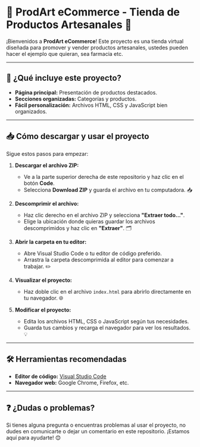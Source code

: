 

# 🌟 ProdArt eCommerce - Tienda de Productos Artesanales 🌟

¡Bienvenidos a **ProdArt eCommerce**! Este proyecto es una tienda virtual diseñada para promover y vender productos artesanales, ustedes pueden hacer el ejemplo que quieran, sea farmacia etc.

---

## 📂 ¿Qué incluye este proyecto?

- **Página principal:** Presentación de productos destacados.
- **Secciones organizadas:** Categorías y productos.
- **Fácil personalización:** Archivos HTML, CSS y JavaScript bien organizados.

---

## 📥 Cómo descargar y usar el proyecto

Sigue estos pasos para empezar:

1. **Descargar el archivo ZIP:**
   - Ve a la parte superior derecha de este repositorio y haz clic en el botón **Code**.
   - Selecciona **Download ZIP** y guarda el archivo en tu computadora. 📥

2. **Descomprimir el archivo:**
   - Haz clic derecho en el archivo ZIP y selecciona **"Extraer todo..."**.
   - Elige la ubicación donde quieras guardar los archivos descomprimidos y haz clic en **"Extraer"**. 🗂️

3. **Abrir la carpeta en tu editor:**
   - Abre Visual Studio Code o tu editor de código preferido.
   - Arrastra la carpeta descomprimida al editor para comenzar a trabajar. ✏️

4. **Visualizar el proyecto:**
   - Haz doble clic en el archivo `index.html` para abrirlo directamente en tu navegador. 🌐

5. **Modificar el proyecto:**
   - Edita los archivos HTML, CSS o JavaScript según tus necesidades.
   - Guarda tus cambios y recarga el navegador para ver los resultados. 💡

---

## 🛠️ Herramientas recomendadas

- **Editor de código:** [Visual Studio Code](https://code.visualstudio.com/)
- **Navegador web:** Google Chrome, Firefox, etc.

---

## ❓ ¿Dudas o problemas?

Si tienes alguna pregunta o encuentras problemas al usar el proyecto, no dudes en comunicarte o dejar un comentario en este repositorio. ¡Estamos aquí para ayudarte! 😊


